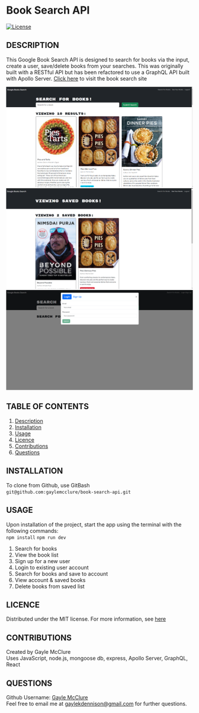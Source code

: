 # Book Search API


  [![License](https://img.shields.io/badge/License-MIT-blue.svg)](https://opensource.org/licenses/MIT)
  
  ## DESCRIPTION
This Google Book Search API is designed to search for books via the input, create a user, save/delete books from your searches. This was originally built with a RESTful API but has been refactored to use a GraphQL API built with Apollo Server. 
[Click here](https://book-search-api-vuu1.onrender.com/) to visit the book search site

![alt text](assets/1.png)
![alt text](assets/2.png)
![alt text](assets/3.png)


  ## TABLE OF CONTENTS
  
  <ol>
  <li><a href="#description">Description</a></li>
  <li><a href="#installation">Installation</a></li>
  <li><a href="#usage">Usage</a></li>
  <li><a href="#licence">Licence</a> </li>
  <li><a href="#contributions">Contributions</a></li>
  <li><a href="#questions">Questions</a></li>
  </ol>
  
  ## INSTALLATION
To clone from Github, use GitBash   
```git@github.com:gaylemcclure/book-search-api.git```
  
  ## USAGE
  Upon installation of the project, start the app using the terminal with the following commands:   
  ```npm install```
  ```npm run dev```

  1. Search for books
  2. View the book list
  3. Sign up for a new user
  4. Login to existing user account
  5. Search for books and save to account
  6. View account & saved books
  7. Delete books from saved list

  
  ## LICENCE
  Distributed under the MIT license. For more information, see <a href=https://opensource.org/licenses/MIT>here</a>
  
  ## CONTRIBUTIONS
  Created by Gayle McClure   
  Uses JavaScript, node.js, mongoose db, express, Apollo Server, GraphQL, React
  
  
  ## QUESTIONS
  Github Username: <a href='https://github.com/gaylemcclure'>Gayle McClure</a>  
  Feel free to email me at gaylekdennison@gmail.com for further questions. 

